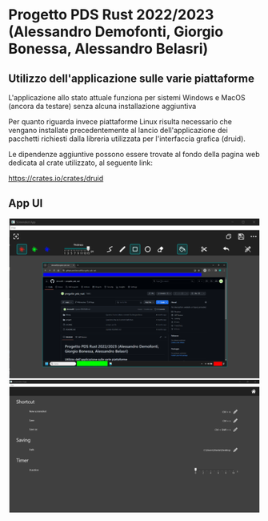 # Progetto PDS Rust 2022/2023 (Alessandro Demofonti, Giorgio Bonessa, Alessandro Belasri)

## Utilizzo dell'applicazione sulle varie piattaforme

L'applicazione allo stato attuale funziona per sistemi Windows e MacOS (ancora da testare) senza alcuna installazione aggiuntiva

Per quanto riguarda invece piattaforme Linux risulta necessario che vengano installate precedentemente al lancio dell'applicazione dei pacchetti richiesti dalla libreria utilizzata per l'interfaccia grafica (druid).

Le dipendenze aggiuntive possono essere trovate al fondo della pagina web dedicata al crate utilizzato, al seguente link:

<https://crates.io/crates/druid>

## App UI

<div align="center">
<img src="./readme_img/img_01.png" width="500">
<img src="./readme_img/img_02.png" width="500">
</div>
